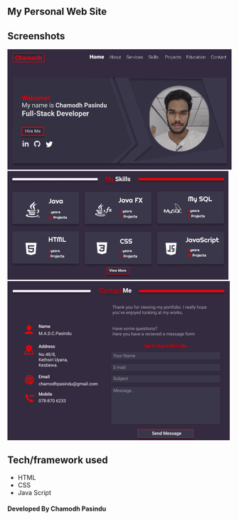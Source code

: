 
## My Personal Web Site


## Screenshots

![Image of Myprofile](assets/images/portfolio.png)
![Image of Myprofile](assets/images/portfolio3.png)
![Image of Myprofile](assets/images/portfolio2.png)

## Tech/framework used
* HTML
* CSS
* Java Script

#### Developed By Chamodh Pasindu